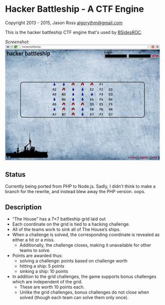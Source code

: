# Hacker Battleship - A CTF Engine
Copyright 2013 - 2015, Jason Ross <algorythm@gmail.com>

This is the hacker battleship CTF engine that's used by <a
href="http://bsidesroc.com">BSidesROC</a>.

*Screenshot:*
![mockup of the main screen](doc/img/mockup.png "mockup of the main screen")

## Status
Currently being ported from PHP to Node.js. Sadly, I didn't think to make a
branch for the rewrite, and instead blew away the PHP version. oops.

## Description
* “The House” has a 7×7 battleship grid laid out
* Each coordinate on the grid is tied to a hacking challenge.
* All of the teams work to sink all of The House’s ships.
* When a challenge is solved, the corresponding coordinate is
  revealed as either a hit or a miss.
  - Additionally, the challenge closes, making it unavailable
    for other teams to solve.
* Points are awarded thus:
  - solving a challenge: points based on challenge worth
  - hitting a ship: 5 points
  - sinking a ship: 10 points
* In addition to the grid challenges, the game supports bonus
  challenges which are independent of the grid.
  - These are worth 10 points each.
  - Unlike the grid challenges, bonus challenges do not close
    when solved (though each team can solve them only once).

